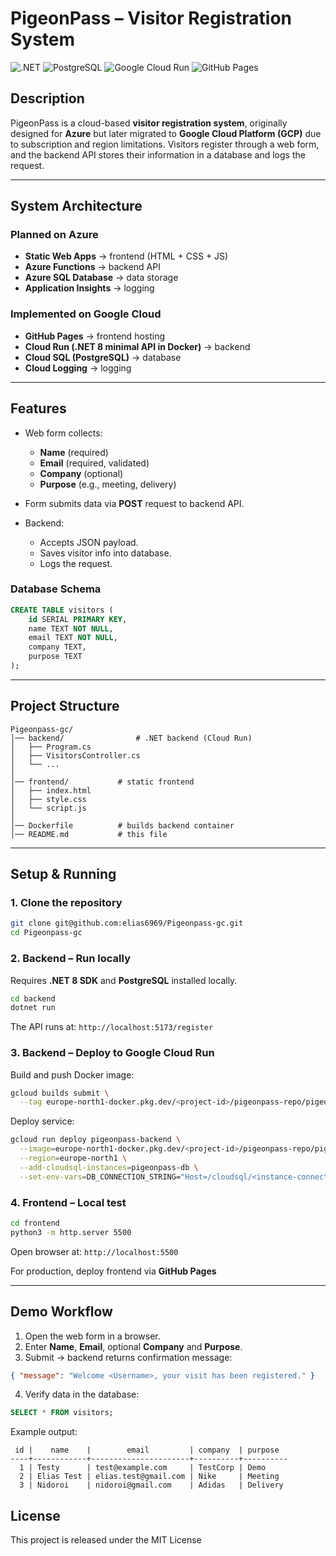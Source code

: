 # PigeonPass – Visitor Registration System
![.NET](https://img.shields.io/badge/.NET-8.0-blue)
![PostgreSQL](https://img.shields.io/badge/PostgreSQL-15-blue)
![Google Cloud Run](https://img.shields.io/badge/Cloud%20Run-deployed-brightgreen)
![GitHub Pages](https://img.shields.io/badge/GitHub%20Pages-hosted-lightgrey)

## Description

PigeonPass is a cloud-based **visitor registration system**, originally designed for **Azure** but later migrated to **Google Cloud Platform (GCP)** due to subscription and region limitations.
Visitors register through a web form, and the backend API stores their information in a database and logs the request.

---

## System Architecture

### Planned on Azure

* **Static Web Apps** → frontend (HTML + CSS + JS)
* **Azure Functions** → backend API
* **Azure SQL Database** → data storage
* **Application Insights** → logging

### Implemented on Google Cloud

* **GitHub Pages** → frontend hosting
* **Cloud Run (.NET 8 minimal API in Docker)** → backend
* **Cloud SQL (PostgreSQL)** → database
* **Cloud Logging** → logging

---

## Features

* Web form collects:

  * **Name** (required)
  * **Email** (required, validated)
  * **Company** (optional)
  * **Purpose** (e.g., meeting, delivery)

* Form submits data via **POST** request to backend API.

* Backend:

  * Accepts JSON payload.
  * Saves visitor info into database.
  * Logs the request.

### Database Schema

```sql
CREATE TABLE visitors (
    id SERIAL PRIMARY KEY,
    name TEXT NOT NULL,
    email TEXT NOT NULL,
    company TEXT,
    purpose TEXT
);
```

---

## Project Structure

```
Pigeonpass-gc/
│── backend/                # .NET backend (Cloud Run)
│   ├── Program.cs
│   ├── VisitorsController.cs
│   └── ...
│
│── frontend/           # static frontend
│   ├── index.html
│   ├── style.css
│   └── script.js
│
│── Dockerfile          # builds backend container
│── README.md           # this file
```

---

## Setup & Running

### 1. Clone the repository

```bash
git clone git@github.com:elias6969/Pigeonpass-gc.git
cd Pigeonpass-gc
```

### 2. Backend – Run locally

Requires **.NET 8 SDK** and **PostgreSQL** installed locally.

```bash
cd backend
dotnet run
```

The API runs at:
`http://localhost:5173/register`

### 3. Backend – Deploy to Google Cloud Run

Build and push Docker image:

```bash
gcloud builds submit \
  --tag europe-north1-docker.pkg.dev/<project-id>/pigeonpass-repo/pigeonpass-backend
```

Deploy service:

```bash
gcloud run deploy pigeonpass-backend \
  --image=europe-north1-docker.pkg.dev/<project-id>/pigeonpass-repo/pigeonpass-backend \
  --region=europe-north1 \
  --add-cloudsql-instances=pigeonpass-db \
  --set-env-vars=DB_CONNECTION_STRING="Host=/cloudsql/<instance-connection>;Database=visitorsdb;Username=appuser;Password=..."
```

### 4. Frontend – Local test

```bash
cd frontend
python3 -m http.server 5500
```

Open browser at:
`http://localhost:5500`

For production, deploy frontend via **GitHub Pages**

---

## Demo Workflow

1. Open the web form in a browser.
2. Enter **Name**, **Email**, optional **Company** and **Purpose**.
3. Submit -> backend returns confirmation message:
```json
{ "message": "Welcome <Username>, your visit has been registered." }
```
4. Verify data in the database:

```sql
SELECT * FROM visitors;
```

Example output:

```
 id |    name    |        email         | company  | purpose
----+------------+----------------------+----------+----------
  1 | Testy      | test@example.com     | TestCorp | Demo
  2 | Elias Test | elias.test@gmail.com | Nike     | Meeting
  3 | Nidoroi    | nidoroi@gmail.com    | Adidas   | Delivery
```

## License
This project is released under the MIT License


